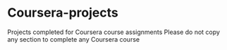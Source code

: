 # Coursera-projects
Projects completed for Coursera course assignments
Please do not copy any section to complete any Coursera course
